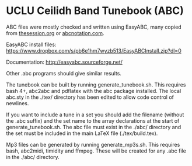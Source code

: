 # UCLU Ceilidh Band Tunebook (ABC)

ABC files were mostly checked and written using EasyABC, many copied from [thesession.org](http://thesession.org/) or [abcnotation.com](http://abcnotation.com/).

EasyABC install files: https://www.dropbox.com/s/pb6e1hm7wyzb513/EasyABCInstall.zip?dl=0

Documentation: http://easyabc.sourceforge.net/

Other .abc programs should give similar results.

The tunebook can be built by running generate_tunebook.sh. This requires bash 4+, abc2abc and pdflatex with the abc package installed. The local abc.sty in the ./tex/ directory has been edited to allow code control of newlines.

If you want to include a tune in a set you should add the filename (without the .abc suffix) and the set name to the array declarations at the start of generate_tunebook.sh. The abc file must exist in the ./abc/ directory and the set must be included in the main LaTeX file (./tex/build.tex).

Mp3 files can be generated by running generate_mp3s.sh. This requires bash, abc2midi, timidity and ffmpeg. These will be created for any .abc file in the ./abc/ directory.
